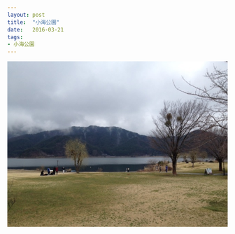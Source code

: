 ```yaml
---
layout: post
title:  "小海公園"
date:   2016-03-21
tags:
- 小海公園
---
```

![小海公園](/media/2016-03-21-小海公園.jpeg)